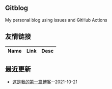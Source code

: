 ## Gitblog
My personal blog using issues and GitHub Actions
## 友情链接
| Name | Link | Desc | 
 | ---- | ---- | ---- |
## 最近更新
- [这是我的第一篇博客](https://github.com/zhizunbao84/gitblog/issues/1)--2021-10-21
